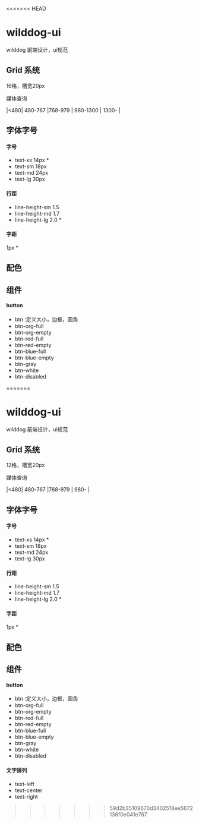 <<<<<<< HEAD
# wilddog-ui
wilddog 前端设计，ui规范

## Grid 系统

16格，槽宽20px

媒体查询

|<480| 480-767 |768-979 | 980-1300 | 1300- |


## 字体字号

#### 字号

* text-xs 14px *
* text-sm 18px
* text-md 24px
* text-lg 30px

#### 行距

* line-height-sm 1.5
* line-height-md 1.7
* line-height-lg 2.0 *

#### 字距

1px *

## 配色



## 组件

#### button

* btn :定义大小，边框，圆角
* btn-org-full
* btn-org-empty
* btn-red-full
* btn-red-empty
* btn-blue-full
* btn-blue-empty
* btn-gray
* btn-white
* btn-disabled
 

=======
# wilddog-ui
wilddog 前端设计，ui规范

## Grid 系统

12格，槽宽20px

媒体查询

|<480| 480-767 |768-979 | 980- |


## 字体字号

#### 字号

* text-xs 14px *
* text-sm 18px
* text-md 24px
* text-lg 30px

#### 行距

* line-height-sm 1.5
* line-height-md 1.7
* line-height-lg 2.0 *

#### 字距

1px *

## 配色



## 组件

#### button

* btn :定义大小，边框，圆角
* btn-org-full
* btn-org-empty
* btn-red-full
* btn-red-empty
* btn-blue-full
* btn-blue-empty
* btn-gray
* btn-white
* btn-disabled
 
#### 文字排列

* text-left
* text-center
* text-right
>>>>>>> 59d2b35109670d3402518ee5672136f0e041e767
